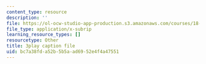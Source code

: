 ```yaml
---
content_type: resource
description: ''
file: https://ol-ocw-studio-app-production.s3.amazonaws.com/courses/18-03sc-differential-equations-fall-2011/bc7a38fda52b5b5aad6952e4f4a47551_rZ3-nFV6l8w.vtt
file_type: application/x-subrip
learning_resource_types: []
resourcetype: Other
title: 3play caption file
uid: bc7a38fd-a52b-5b5a-ad69-52e4f4a47551
---
```

